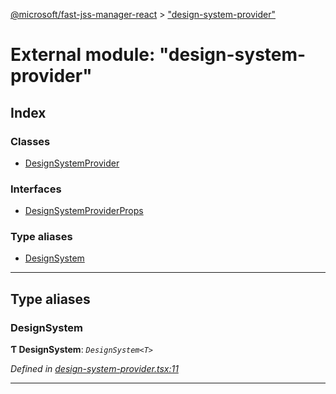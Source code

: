 [@microsoft/fast-jss-manager-react](../README.md) > ["design-system-provider"](../modules/_design_system_provider_.md)

# External module: "design-system-provider"

## Index

### Classes

* [DesignSystemProvider](../classes/_design_system_provider_.designsystemprovider.md)

### Interfaces

* [DesignSystemProviderProps](../interfaces/_design_system_provider_.designsystemproviderprops.md)

### Type aliases

* [DesignSystem](_design_system_provider_.md#designsystem)

---

## Type aliases

<a id="designsystem"></a>

###  DesignSystem

**Ƭ DesignSystem**: *`DesignSystem<T>`*

*Defined in [design-system-provider.tsx:11](https://github.com/Microsoft/fast-dna/blob/164dd3ca/packages/fast-jss-manager-react/src/design-system-provider.tsx#L11)*

___

